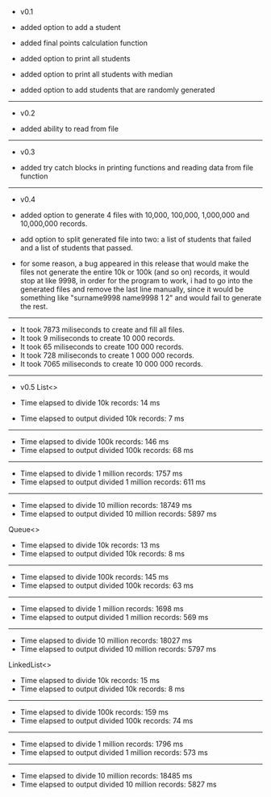 - v0.1

- added option to add a student

- added final points calculation function

- added option to print all students

- added option to print all students with median

- added option to add students that are randomly generated
----------------------------------------------------------------
- v0.2

- added ability to read from file
----------------------------------------------------------------
- v0.3

- added try catch blocks in printing functions and reading data from file function
----------------------------------------------------------------
- v0.4

- added option to generate 4 files with 10,000, 100,000, 1,000,000 and 10,000,000 records.
- add option to split generated file into two: a list of students that failed and a list of students that passed.
- for some reason, a bug appeared in this release that would make the files not generate the entire 10k or 100k (and so on) records, it would stop at like 9998, in order for the program to work, i had to go into the generated files and remove the last line manually, since it would be something like "surname9998 name9998 1 2" and would fail to generate the rest.

----------------------------------------------------------------
- It took 7873 miliseconds to create and fill all files.
- It took 9 miliseconds to create 10 000 records.
- It took 65 miliseconds to create 100 000 records.
- It took 728 miliseconds to create 1 000 000 records.
- It took 7065 miliseconds to create 10 000 000 records.

----------------------------------------------------------------
- v0.5
List<>

- Time elapsed to divide 10k records: 14 ms
- Time elapsed to output divided 10k records: 7 ms
----------------------------------------------------------------
- Time elapsed to divide 100k records: 146 ms
- Time elapsed to output divided 100k records: 68 ms
----------------------------------------------------------------
- Time elapsed to divide 1 million records: 1757 ms
- Time elapsed to output divided 1 million records: 611 ms
----------------------------------------------------------------
- Time elapsed to divide 10 million records: 18749 ms
- Time elapsed to output divided 10 million records: 5897 ms


Queue<>

- Time elapsed to divide 10k records: 13 ms
- Time elapsed to output divided 10k records: 8 ms
----------------------------------------------------------------
- Time elapsed to divide 100k records: 145 ms
- Time elapsed to output divided 100k records: 63 ms
----------------------------------------------------------------
- Time elapsed to divide 1 million records: 1698 ms
- Time elapsed to output divided 1 million records: 569 ms
----------------------------------------------------------------
- Time elapsed to divide 10 million records: 18027 ms
- Time elapsed to output divided 10 million records: 5797 ms

LinkedList<>
- Time elapsed to divide 10k records: 15 ms
- Time elapsed to output divided 10k records: 8 ms
----------------------------------------------------------------
- Time elapsed to divide 100k records: 159 ms
- Time elapsed to output divided 100k records: 74 ms
----------------------------------------------------------------
- Time elapsed to divide 1 million records: 1796 ms
- Time elapsed to output divided 1 million records: 573 ms
----------------------------------------------------------------
- Time elapsed to divide 10 million records: 18485 ms
- Time elapsed to output divided 10 million records: 5827 ms

